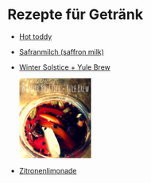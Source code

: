 Rezepte für Getränk
=====================

* [Hot toddy](hot_toddy.txt)
* [Safranmilch (saffron milk)](Safranmilch.txt)
* [Winter Solstice + Yule Brew](Solstice+Yule_Brew.txt)

  <img src="../../pics/Solstice%2BYule_Brew.jpg" width="30%" alt="Solstice+Yule_Brew" title="Solstice+Yule_Brew" />
* [Zitronenlimonade](zitronenlimonade.md)

